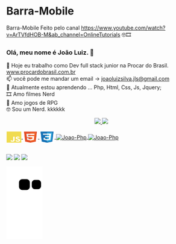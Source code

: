 # Barra-Mobile
 Barra-Mobile 
 Feito pelo canal https://www.youtube.com/watch?v=ArTVfdHOB-M&ab_channel=OnlineTutorials
 🤓🎞
 ### Olá, meu nome é João Luiz. 👋
🔭 Hoje eu trabalho como Dev full stack junior na Procar do Brasil. www.procardobrasil.com.br <br>
📫 você pode me mandar um email -> joaoluizsilva.jls@gmail.com <br>
🌱 Atualmente estou aprendendo ... Php, Html, Css, Js, Jquery; <br>
🎞 Amo filmes Nerd <br>
🎲 Amo jogos de RPG <br>
🤓 Sou um Nerd. kkkkkk <br>

<div align="center">
  <a href="https://github.com/joaoluizsilva">
  <img height="180em" src="https://github-readme-stats.vercel.app/api?username=joaoluizsilva&show_icons=true&theme=dark&include_all_commits=true&count_private=true"/>
  <img height="180em" src="https://github-readme-stats.vercel.app/api/top-langs/?username=joaoluizsilva&layout=compact&langs_count=7&theme=dark"/>
</div>
<div style="display: inline_block"><br>
  <img align="center" alt="Joao-Js" height="30" width="40" src="https://raw.githubusercontent.com/devicons/devicon/master/icons/javascript/javascript-plain.svg">
  <img align="center" alt="Joao-HTML" height="30" width="40" src="https://raw.githubusercontent.com/devicons/devicon/master/icons/html5/html5-original.svg">
  <img align="center" alt="Joao-CSS" height="30" width="40" src="https://raw.githubusercontent.com/devicons/devicon/master/icons/css3/css3-original.svg">
  
  <img align="center" alt="Joao-Php" height="30" width="40" src="https://cdn.jsdelivr.net/gh/devicons/devicon/icons/php/php-original.svg">
  <img align="center" alt="Joao-Php" height="30" width="40" src="https://cdn.jsdelivr.net/gh/devicons/devicon/icons/mysql/mysql-original.svg">
  
</div>
  
  ##
 
<div> 
  <a href="https://instagram.com/joaoluiz.jls " target="_blank"><img src="https://img.shields.io/badge/-Instagram-%23E4405F?style=for-the-badge&logo=instagram&logoColor=white" target="_blank"></a>
  <a href = "mailto:joaoluizsilva.jls@gmail.com"><img src="https://img.shields.io/badge/-Gmail-%23333?style=for-the-badge&logo=gmail&logoColor=white" target="_blank"></a>
  <a href="https://www.linkedin.com/in/joão-luiz-silva-8512491b2" target="_blank"><img src="https://img.shields.io/badge/-LinkedIn-%230077B5?style=for-the-badge&logo=linkedin&logoColor=white" target="_blank"></a> 
 
  ![Snake animation](https://github.com/rafaballerini/rafaballerini/blob/output/github-contribution-grid-snake.svg)
 
</div>

